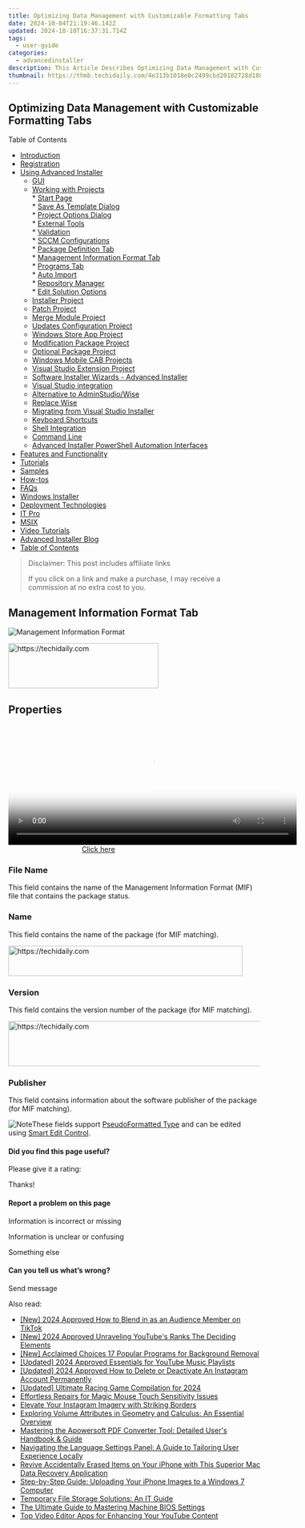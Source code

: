 ```yaml
---
title: Optimizing Data Management with Customizable Formatting Tabs
date: 2024-10-04T21:19:46.142Z
updated: 2024-10-10T16:37:31.714Z
tags:
  - user-guide
categories:
  - advancedinstaller
description: This Article Describes Optimizing Data Management with Customizable Formatting Tabs
thumbnail: https://thmb.techidaily.com/4e313b1018e0c2499cbd20182728d1887cb747f9b7e2192f6f1e12c2015f85ae.jpg
---
```


## Optimizing Data Management with Customizable Formatting Tabs

Table of Contents

* [Introduction](https://tools.techidaily.com/advancedinstaller/products/)
* [Registration](https://tools.techidaily.com/advancedinstaller/products/)
* [Using Advanced Installer](https://tools.techidaily.com/advancedinstaller/products/)  
   * [GUI](https://tools.techidaily.com/advancedinstaller/products/)  
   * [Working with Projects](https://tools.techidaily.com/advancedinstaller/products/)  
         * [Start Page](https://tools.techidaily.com/advancedinstaller/products/)  
         * [Save As Template Dialog](https://tools.techidaily.com/advancedinstaller/products/)  
         * [Project Options Dialog](https://tools.techidaily.com/advancedinstaller/products/)  
         * [External Tools](https://tools.techidaily.com/advancedinstaller/products/)  
         * [Validation](https://tools.techidaily.com/advancedinstaller/products/)  
         * [SCCM Configurations](https://tools.techidaily.com/advancedinstaller/products/)  
                  * [Package Definition Tab](https://tools.techidaily.com/advancedinstaller/products/)  
                  * [Management Information Format Tab](https://tools.techidaily.com/advancedinstaller/products/)  
                  * [Programs Tab](https://tools.techidaily.com/advancedinstaller/products/)  
         * [Auto Import](https://tools.techidaily.com/advancedinstaller/products/)  
         * [Repository Manager](https://tools.techidaily.com/advancedinstaller/products/)  
         * [Edit Solution Options](https://tools.techidaily.com/advancedinstaller/products/)  
   * [Installer Project](https://tools.techidaily.com/advancedinstaller/products/)  
   * [Patch Project](https://tools.techidaily.com/advancedinstaller/products/)  
   * [Merge Module Project](https://tools.techidaily.com/advancedinstaller/products/)  
   * [Updates Configuration Project](https://tools.techidaily.com/advancedinstaller/products/)  
   * [Windows Store App Project](https://tools.techidaily.com/advancedinstaller/products/)  
   * [Modification Package Project](https://tools.techidaily.com/advancedinstaller/products/)  
   * [Optional Package Project](https://tools.techidaily.com/advancedinstaller/products/)  
   * [Windows Mobile CAB Projects](https://tools.techidaily.com/advancedinstaller/products/)  
   * [Visual Studio Extension Project](https://tools.techidaily.com/advancedinstaller/products/)  
   * [Software Installer Wizards - Advanced Installer](https://tools.techidaily.com/advancedinstaller/products/)  
   * [Visual Studio integration](https://tools.techidaily.com/advancedinstaller/products/)  
   * [Alternative to AdminStudio/Wise](https://tools.techidaily.com/advancedinstaller/products/)  
   * [Replace Wise](https://tools.techidaily.com/advancedinstaller/products/)  
   * [Migrating from Visual Studio Installer](https://tools.techidaily.com/advancedinstaller/products/)  
   * [Keyboard Shortcuts](https://tools.techidaily.com/advancedinstaller/products/)  
   * [Shell Integration](https://tools.techidaily.com/advancedinstaller/products/)  
   * [Command Line](https://tools.techidaily.com/advancedinstaller/products/)  
   * [Advanced Installer PowerShell Automation Interfaces](https://tools.techidaily.com/advancedinstaller/products/)
* [Features and Functionality](https://tools.techidaily.com/advancedinstaller/products/)
* [Tutorials](https://tools.techidaily.com/advancedinstaller/products/)
* [Samples](https://tools.techidaily.com/advancedinstaller/products/)
* [How-tos](https://tools.techidaily.com/advancedinstaller/products/)
* [FAQs](https://tools.techidaily.com/advancedinstaller/products/)
* [Windows Installer](https://tools.techidaily.com/advancedinstaller/products/)
* [Deployment Technologies](https://tools.techidaily.com/advancedinstaller/products/)
* [IT Pro](https://tools.techidaily.com/advancedinstaller/products/)
* [MSIX](https://tools.techidaily.com/advancedinstaller/products/)
* [Video Tutorials](https://tools.techidaily.com/advancedinstaller/products/)
* [Advanced Installer Blog](https://tools.techidaily.com/advancedinstaller/products/)
* [Table of Contents](https://tools.techidaily.com/advancedinstaller/products/)

>  Disclaimer: This post includes affiliate links
>
>  If you click on a link and make a purchase, I may receive a commission at no extra cost to you.
>

## Management Information Format Tab

![Management Information Format](https://cdn.advancedinstaller.com/img/dialog/sccm-mif.png "Management Information Format")  

<!-- affiliate ads begin -->
<a href="https://aligracehair.sjv.io/c/5597632/2135399/19272" target="_top" id="2135399">
  <img src="//a.impactradius-go.com/display-ad/19272-2135399" border="0" alt="https://techidaily.com" width="300" height="90"/>
</a>
<img height="0" width="0" src="https://aligracehair.sjv.io/i/5597632/2135399/19272" style="position:absolute;visibility:hidden;" border="0" />
<!-- affiliate ads end -->

## Properties

<!-- affiliate ads begin -->
<span id="1982456">
					<video width="576" height="240" style="cursor:pointer"
           poster="//a.impactradius-go.com/display-clicktoplayimage/1982456.png"
           onclick="if(!this.playClicked){this.play();this.setAttribute('controls',true);this.playClicked=true;}">
	   <source src="//a.impactradius-go.com/display-ad/22993-1982456">
	   <img src="//a.impactradius-go.com/display-clicktoplayimage/1982456.png" style="border: none; height: 100%; width: 100%; object-fit: contain">
	</video>
	<div style="width:360px;text-align:center"><a href="javascript:window.open(decodeURIComponent('https%3A%2F%2Fhomestyler.sjv.io%2Fc%2F5597632%2F1982456%2F22993'), '_blank');void(0);">Click here</a></div>
</span>
<img height="0" width="0" src="https://imp.pxf.io/i/5597632/1982456/22993" style="position:absolute;visibility:hidden;" border="0" />
<!-- affiliate ads end -->

### File Name

This field contains the name of the Management Information Format (MIF) file that contains the package status.

### Name

This field contains the name of the package (for MIF matching).

<!-- affiliate ads begin -->
<a href="https://review-au.sjv.io/c/5597632/2098703/14409" target="_top" id="2098703">
  <img src="//a.impactradius-go.com/display-ad/14409-2098703" border="0" alt="https://techidaily.com" width="468" height="60"/>
</a>
<img height="0" width="0" src="https://review-au.sjv.io/i/5597632/2098703/14409" style="position:absolute;visibility:hidden;" border="0" />
<!-- affiliate ads end -->

### Version

This field contains the version number of the package (for MIF matching).

<!-- affiliate ads begin -->
<a href="https://appsumo.8odi.net/c/5597632/2129741/7443" target="_top" id="2129741">
  <img src="//a.impactradius-go.com/display-ad/7443-2129741" border="0" alt="https://techidaily.com" width="728" height="90"/>
</a>
<img height="0" width="0" src="https://appsumo.8odi.net/i/5597632/2129741/7443" style="position:absolute;visibility:hidden;" border="0" />
<!-- affiliate ads end -->

### Publisher

This field contains information about the software publisher of the package (for MIF matching).

![Note](https://cdn.advancedinstaller.com/svg/common/IconMessageNote.svg)These fields support [PseudoFormatted Type](https://tools.techidaily.com/advancedinstaller/products/) and can be edited using [Smart Edit Control](https://tools.techidaily.com/advancedinstaller/products/).

#### Did you find this page useful?

Please give it a rating:

 Thanks!

#### Report a problem on this page

Information is incorrect or missing

Information is unclear or confusing

Something else

#### Can you tell us what’s wrong?

Send message

<ins class="adsbygoogle"
     style="display:block"
     data-ad-format="autorelaxed"
     data-ad-client="ca-pub-7571918770474297"
     data-ad-slot="1223367746"></ins>

<ins class="adsbygoogle"
     style="display:block"
     data-ad-client="ca-pub-7571918770474297"
     data-ad-slot="8358498916"
     data-ad-format="auto"
     data-full-width-responsive="true"></ins>

<span class="atpl-alsoreadstyle">Also read:</span>
<div><ul>
<li><a href="https://tiktok-video-recordings.techidaily.com/new-2024-approved-how-to-blend-in-as-an-audience-member-on-tiktok/"><u>[New] 2024 Approved How to Blend in as an Audience Member on TikTok</u></a></li>
<li><a href="https://youtube-sure.techidaily.com/024-approved-unraveling-youtubes-ranks-the-deciding-elements/"><u>[New] 2024 Approved Unraveling YouTube's Ranks The Deciding Elements</u></a></li>
<li><a href="https://extra-resources.techidaily.com/new-acclaimed-choices-17-popular-programs-for-background-removal/"><u>[New] Acclaimed Choices 17 Popular Programs for Background Removal</u></a></li>
<li><a href="https://facebook-video-share.techidaily.com/updated-2024-approved-essentials-for-youtube-music-playlists/"><u>[Updated] 2024 Approved Essentials for YouTube Music Playlists</u></a></li>
<li><a href="https://instagram-clips.techidaily.com/updated-2024-approved-how-to-delete-or-deactivate-an-instagram-account-permanently/"><u>[Updated] 2024 Approved How to Delete or Deactivate An Instagram Account Permanently</u></a></li>
<li><a href="https://screen-sharing-recording.techidaily.com/updated-ultimate-racing-game-compilation-for-2024/"><u>[Updated] Ultimate Racing Game Compilation for 2024</u></a></li>
<li><a href="https://techtrends.techidaily.com/effortless-repairs-for-magic-mouse-touch-sensitivity-issues/"><u>Effortless Repairs for Magic Mouse Touch Sensitivity Issues</u></a></li>
<li><a href="https://instagram-clips.techidaily.com/elevate-your-instagram-imagery-with-striking-borders/"><u>Elevate Your Instagram Imagery with Striking Borders</u></a></li>
<li><a href="https://fox-zero.techidaily.com/exploring-volume-attributes-in-geometry-and-calculus-an-essential-overview/"><u>Exploring Volume Attributes in Geometry and Calculus: An Essential Overview</u></a></li>
<li><a href="https://fox-zero.techidaily.com/mastering-the-apowersoft-pdf-converter-tool-detailed-users-handbook-and-guide/"><u>Mastering the Apowersoft PDF Converter Tool: Detailed User's Handbook & Guide</u></a></li>
<li><a href="https://fox-zero.techidaily.com/navigating-the-language-settings-panel-a-guide-to-tailoring-user-experience-locally/"><u>Navigating the Language Settings Panel: A Guide to Tailoring User Experience Locally</u></a></li>
<li><a href="https://data-safeguard.techidaily.com/revive-accidentally-erased-items-on-your-iphone-with-this-superior-mac-data-recovery-application/"><u>Revive Accidentally Erased Items on Your iPhone with This Superior Mac Data Recovery Application</u></a></li>
<li><a href="https://fox-zero.techidaily.com/step-by-step-guide-uploading-your-iphone-images-to-a-windows-7-computer/"><u>Step-by-Step Guide: Uploading Your iPhone Images to a Windows 7 Computer</u></a></li>
<li><a href="https://fox-zero.techidaily.com/temporary-file-storage-solutions-an-it-guide/"><u>Temporary File Storage Solutions: An IT Guide</u></a></li>
<li><a href="https://fox-zero.techidaily.com/the-ultimate-guide-to-mastering-machine-bios-settings/"><u>The Ultimate Guide to Mastering Machine BIOS Settings</u></a></li>
<li><a href="https://fox-zero.techidaily.com/top-video-editor-apps-for-enhancing-your-youtube-content/"><u>Top Video Editor Apps for Enhancing Your YouTube Content</u></a></li>
</ul></div>


